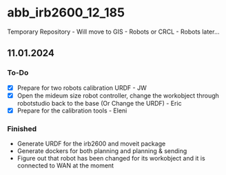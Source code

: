 # abb_irb2600_12_185
Temporary Repository - Will move to GIS - Robots or CRCL - Robots later...

## 11.01.2024
### To-Do
- [X] Prepare for two robots calibration URDF - JW
- [X] Open the mideum size robot controller, change the workobject through robotstudio back to the base (Or Change the URDF) - Eric
- [X] Prepare for the calibration tools - Eleni
### Finished
- Generate URDF for the irb2600 and moveit package
- Generate dockers for both planning and planning & sending
- Figure out that robot has been changed for its workobject and it is connected to WAN at the moment
